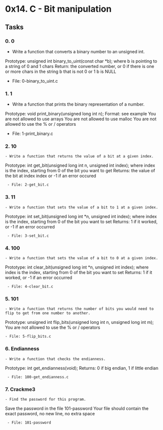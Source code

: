 # 0x14. C - Bit manipulation

## Tasks

### 0. 0

 - Write a function that converts a binary number to an unsigned int.

Prototype: unsigned int binary_to_uint(const char *b);
where b is pointing to a string of 0 and 1 chars
Return: the converted number, or 0 if
there is one or more chars in the string b that is not 0 or 1
b is NULL

  - File: 0-binary_to_uint.c


### 1. 1

 - Write a function that prints the binary representation of a number.

Prototype: void print_binary(unsigned long int n);
Format: see example
You are not allowed to use arrays
You are not allowed to use malloc
You are not allowed to use the % or / operators

 - File: 1-print_binary.c


### 2. 10

    - Write a function that returns the value of a bit at a given index.

Prototype: int get_bit(unsigned long int n, unsigned int index);
where index is the index, starting from 0 of the bit you want to get
Returns: the value of the bit at index index or -1 if an error occured

	 - File: 2-get_bit.c


### 3. 11

    - Write a function that sets the value of a bit to 1 at a given index.

Prototype: int set_bit(unsigned long int *n, unsigned int index);
where index is the index, starting from 0 of the bit you want to set
Returns: 1 if it worked, or -1 if an error occurred

	 - File: 3-set_bit.c


### 4. 100

    - Write a function that sets the value of a bit to 0 at a given index.

Prototype: int clear_bit(unsigned long int *n, unsigned int index);
where index is the index, starting from 0 of the bit you want to set
Returns: 1 if it worked, or -1 if an error occurred

	 - File: 4-clear_bit.c


### 5. 101

    - Write a function that returns the number of bits you would need to flip to get from one number to another.

Prototype: unsigned int flip_bits(unsigned long int n, unsigned long int m);
You are not allowed to use the % or / operators

    - File: 5-flip_bits.c


### 6. Endianness

    - Write a function that checks the endianness.

Prototype: int get_endianness(void);
Returns: 0 if big endian, 1 if little endian

	 - File: 100-get_endianness.c


### 7. Crackme3

    - Find the password for this program.

Save the password in the file 101-password
Your file should contain the exact password, no new line, no extra space

     - File: 101-password